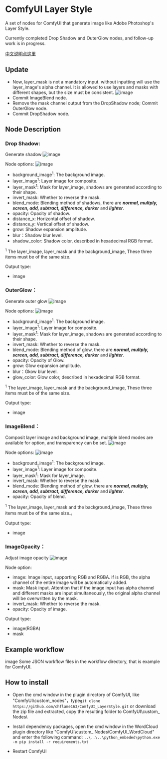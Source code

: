 # ComfyUI Layer Style
A set of nodes for ComfyUI that generate image like Adobe Photoshop's Layer Style.


Currently completed Drop Shadow and OuterGlow nodes, and follow-up work is in progress.

[中文说明点这里](./README_CN.MD)

## Update
* Now, layer_mask is not a mandatory input. without inputting will use the layer_image's alpha channel. It is allowed to use layers and masks with different shapes, but the size must be consistent.
![image](image/title.png)
* Commit ImageBlend node.
* Remove the mask channel output from the DropShadow node; Commit OuterGlow node.
* Commit DropShadow node.

## Node Description

### Drop Shadow:
Generate shadow
![image](image/drop_shadow_example.png)



Node options:
![image](image/drop_shadow_node.png)
* background_image<sup>1</sup>: The background image.
* layer_image<sup>1</sup>: Layer image for composite.
* layer_mask<sup>1</sup>: Mask for layer_image, shadows are generated according to their shape.
* invert_mask: Whether to reverse the mask.
* blend_mode: Blending method of shadows, there are **_normal, multply, screen, add, subtract, difference, darker_** and **_lighter_**.
* opacity: Opacity of shadow.
* distance_x: Horizontal offset of shadow.
* distance_y: Vertical offset of shadow.
* grow: Shadow expansion amplitude.
* blur：Shadow blur level.
* shadow_color: Shadow color, described in hexadecimal RGB format.
 
<sup>1</sup>  The layer_image, layer_mask and the background_image, These three items must be of the same size.

Output type:
* image


### OuterGlow：
Generate outer glow
![image](image/outer_glow_example.png)

Node options:
![image](image/outer_glow_node.png)
* background_image<sup>1</sup>: The background image.
* layer_image<sup>1</sup>: Layer image for composite.
* layer_mask<sup>1</sup>: Mask for layer_image, shadows are generated according to their shape.
* invert_mask: Whether to reverse the mask.
* blend_mode: Blending method of glow, there are **_normal, multply, screen, add, subtract, difference, darker_** and **_lighter_**.
* opacity: Opacity of Glow.
* grow: Glow expansion amplitude.
* blur：Gkow blur level.
* glow_color:  Glow color, described in hexadecimal RGB format.

<sup>1</sup>  The layer_image, layer_mask and the background_image, These three items must be of the same size.

Output type:
* image

### ImageBlend：
Composit  layer image and background image, multiple blend modes are available for option, and transparency can be set.
![image](image/image_blend_example.png)

Node options:
![image](image/image_blend_node.png)
* background_image<sup>1</sup>: The background image.
* layer_image<sup>1</sup>: Layer image for composite.
* layer_mask<sup>1</sup>: Mask for layer_image.
* invert_mask: Whether to reverse the mask.
* blend_mode: Blending method of glow, there are **_normal, multply, screen, add, subtract, difference, darker_** and **_lighter_**.
* opacity: Opacity of blend.


<sup>1</sup>  The layer_image, layer_mask and the background_image, These three items must be of the same size.。

Output type:
* image

### ImageOpacity：
Adjust image opacity
![image](image/image_opacity_example.png)

Node option:   
* image: Image input, supporting RGB and RGBA. if is RGB, the alpha channel of the entire image will be automatically added.
* mask: Mask input. Attention that if the image input has alpha channel and different masks are input simultaneously, the original alpha channel will be overwritten by the mask.
* invert_mask: Whether to reverse the mask.
* opacity: Opacity of image.

Output type:
* image(RGBA)
* mask

## Example workflow
image Some JSON workflow files in the workflow directory, that is example for ComfyUI.

## How to install 

* Open the cmd window in the plugin directory of ComfyUI, like "ComfyUI\custom_nodes\"，type```git clone https://github.com/chflame163/ComfyUI_LayerStyle.git```
or download the zip file and extracted, copy the resulting folder to ComfyUI\custom_ Nodes\

* Install dependency packages, open the cmd window in the WordCloud plugin directory like "ComfyUI\custom_ Nodes\ComfyUI_WordCloud" and enter the following command:
```..\..\..\python_embeded\python.exe -m pip install -r requirements.txt```

* Restart ComfyUI